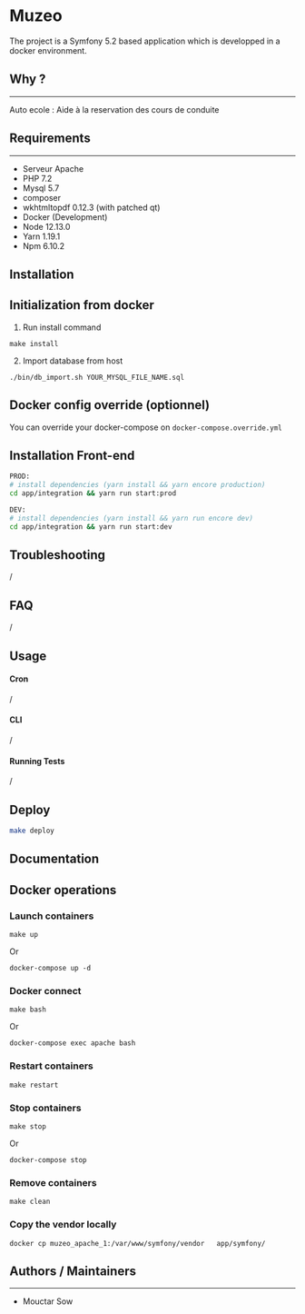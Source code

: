 # Muzeo

The project is a Symfony 5.2 based application which is developped in a docker environment.

## Why ?
---
Auto ecole : Aide à la reservation des cours de conduite

## Requirements
---
* Serveur Apache
* PHP 7.2
* Mysql 5.7
* composer
* wkhtmltopdf 0.12.3 (with patched qt)
* Docker (Development)
* Node 12.13.0
* Yarn 1.19.1
* Npm  6.10.2


Installation
------------

## Initialization from docker
1. Run install command
```
make install
```

2. Import database from host
```
./bin/db_import.sh YOUR_MYSQL_FILE_NAME.sql
```

## Docker config override (optionnel)
You can override your docker-compose on `docker-compose.override.yml`

## Installation Front-end
```sh
PROD:
# install dependencies (yarn install && yarn encore production)
cd app/integration && yarn run start:prod
```
```sh
DEV:
# install dependencies (yarn install && yarn run encore dev)
cd app/integration && yarn run start:dev
```

Troubleshooting
---------------
/

FAQ
---
/

Usage
-----

#### Cron
/

#### CLI
/

#### Running Tests
/

Deploy
-----------
```sh
make deploy
```

Documentation
-------------

## Docker operations
### Launch containers
```
make up
```
Or
```
docker-compose up -d
```

### Docker connect
```
make bash
```
Or
```
docker-compose exec apache bash
```
### Restart containers
```
make restart
```

### Stop containers
```
make stop
```
Or
```
docker-compose stop
```
### Remove containers
```
make clean
```
### Copy the vendor locally
```
docker cp muzeo_apache_1:/var/www/symfony/vendor   app/symfony/
```
## Authors / Maintainers
---

- Mouctar Sow
